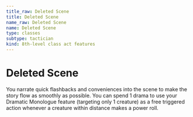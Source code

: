 ```yaml
---
title_raw: Deleted Scene
title: Deleted Scene
name_raw: Deleted Scene
name: Deleted Scene
type: classes
subtype: tactician
kind: 8th-level class act features
---
```


# Deleted Scene

You narrate quick flashbacks and conveniences into the scene to make the story flow as smoothly as possible. You can spend 1 drama to use your Dramatic Monologue feature (targeting only 1 creature) as a free triggered action whenever a creature within distance makes a power roll.

